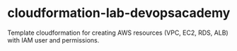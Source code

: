 # cloudformation-lab-devopsacademy
Template cloudformation for creating AWS resources (VPC, EC2, RDS, ALB) with IAM user and permissions.
